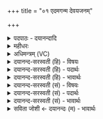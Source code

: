 +++
title = "०१ एदमगन्म देवयजनम्"

+++
<details><summary>पदपाठः - दयानन्दादि</summary>

आ। इ॒दम्। अ॒ग॒न्म॒। दे॒व॒यज॑न॒मिति॑ देव॒यज॑नम्। पृ॒थि॒व्याः। यत्र॑। दे॒वासः॑। अजु॑षन्त। विश्वे॑। ऋ॒क्सा॒माभ्या॒मित्यृ॑क्ऽसा॒माभ्या॑म्। स॒न्तर॑न्त॒ इति॑ स॒म्ऽतर॑न्तः। यजु॑र्भि॒रिति॒ यजुः॑ऽभिः। रा॒यः। पोषे॑ण। सम्। इ॒षा। म॒दे॒म॒। इ॒माः। आपः॑। शम्। ऊँ॒ऽइ॒त्यूँ॑। मे॒। स॒न्तु॒। दे॒वीः। ओष॑धे। त्राय॑स्व। स्वधि॑त॒ इति॒ स्वऽधि॑ते। मा। ए॒न॒म्। हि॒ꣳसीः॒। १।
</details>

<details><summary>महीधरः</summary>

म० आधानाग्निहोत्राग्न्युपस्थानचातुर्मास्यमन्त्रास्तृतीयाध्याये प्रोक्ताः । चतुर्थाध्यायमारभ्याष्टमस्य द्वात्रिंशत्कण्डिकापर्यन्तमग्निष्टोममन्त्रा उच्यन्ते । तेषां प्रजापतिर्ऋषिः । तत्र चतुर्थे यजमानसंस्कारपूर्वकं सोमक्रयमन्त्राः प्राधान्येनोच्यन्ते । तत्रादौ यजमानः षोडशर्त्विजो वृत्वारण्योरग्नी समारोप्य शालां गच्छेत् । तथा च 'समारोह्याग्नी शालास्तम्भं पूर्वार्धं गृहीत्वारणिपाणिराहेदमगन्मेति' (का० ७।१।३६) । द्वे अत्यष्टी त्र्यवसाने । तयोः कण्डिकयोः सप्त मन्त्राः । आद्यावर्धर्चौ देवयजनदेवत्यौ ॥ आ इदम् अगन्मेति पदानि । 'व्यवहिताश्च' (पा. १ । ४ । ८२) इति उपसर्गक्रियापदयोर्व्यवधानम् । इदमिति हस्तेन प्रदर्श्यते । वयमिदं पृथिव्याः संबन्धि देवयजनं देवा इज्यन्ते यस्मिंस्तद्देवयजनं स्थानम् आ अगन्म आगताः स्मः । गच्छतेर्लङ्युत्तमबहुवचने व्यत्ययेन शपो लुकि 'मो नो धातोः' (पा० ८।२। ६४) इति मस्य नः अडागमश्च । इदं किम् । यत्र देवयजने विश्वेदेवासः सर्वे देवाः अजुषन्ताप्रीयन्त । प्रीत्या स्थिता इत्यर्थः । किंच । वयं रायो धनस्य पोषेण पुष्ट्या इषा इष्यमाणेनान्नेन च संमदेम । 'मदी हर्षे' व्यत्ययेन शप् । हृष्टा भवेम धनैरन्नैश्च तृप्येम । किं कुर्वन्तः । ऋक्सामाभ्याम् ऋक् च साम च ऋक्सामे 'अचतुर-(पा० ५।४ । ७७ ) इति सूत्रेणाजन्तो निपातः । ताभ्यां यजुर्भिश्च वेदत्रयगतमन्त्रैः संतरन्तः । समुद्रवद्गम्भीरं सोमयागं समापयन्त इत्यर्थः । 'दक्षिणं गोदानं वितार्योनत्तीमा आपः' (का. ७।२।९) इति । इमा आपः । आपो देवताः । इमा आपः शिरःक्लेदाय सिच्यमाना एता आपो मे मम यजमानस्य शमु । उ एवार्थे । शं सुखार्थमव्ययम् । शं सुखकारिण्य एव सन्तु भवन्तु । किंभूता आपः । देवीः देव्यः दीव्यन्ति ताः देव्यः द्योतनाः । निर्मला इत्यर्थः । 'यूपवत् कुशतरुणं क्षुरेण चाभिनिधाय छित्त्वेति' (का. ७ । २ । १०-११)। यथा पश्वर्थयूपस्य छेदे मन्त्रः एवमत्रापि तृणान्तर्धानं क्षुरस्थापनं च मन्त्रद्वयेन कर्तव्यमिति सूत्रार्थः । ओषधे । कुशतरुणं देवता । हे ओषधे कुशतरुण, त्वं यजमानं त्रायस्व क्षुराद्रक्ष । स्वधिते । क्षुरो देवता । हे स्वधिते क्षुर, एनं यजमानं मा हिंसीः ॥१॥  
द्वितीया ।
</details>

<details><summary>अधिमन्त्रम् (VC)</summary>

- अबोषध्यौ देवते
- प्रजापतिर्ऋषिः
- विराड् ब्राह्मी जगती
- निषादः
</details>

<details><summary>दयानन्द-सरस्वती (हि) - विषयः</summary>

अब चौथे अध्याय का प्रारम्भ किया जाता है, इसके प्रथम मन्त्र में जल के गुण, स्वभाव और कृत्य का उपदेश किया है ॥
</details>

<details><summary>दयानन्द-सरस्वती (हि) - पदार्थः</summary>

पदार्थान्वयभाषाः -  हे विद्वन् ! जैसे (पृथिव्या) भूमि पर मनुष्यजन्म को प्राप्त होके जो (इदम्) यह (देवयजनम्) विद्वानों का यजन पूजन वा उन के लिये दान है, उस को प्राप्त होके (यत्र) जिस देश में (ऋक्सामाभ्याम्) ऋग्वेद, सामवेद तथा (यजुर्भिः) यजुर्वेद के मन्त्रों में कहे कर्म (रायस्पोषेण) धन की पुष्टि (समिषा) उत्तम-उत्तम विद्या आदि की इच्छा वा अन्न आदि से दुःखों के (सन्तरन्तः) अन्त को प्राप्त होते हुए (विश्वे) सब (देवासः) विद्वान् हम लोग सुखों को (अगन्म) प्राप्त हों, (अजुषन्त) सब प्रकार से सेवन करें, (मदेम) सुखी रहें, (उ) और भी (मे) मेरे सुनियम, विद्या, उत्तम शिक्षा से सेवन किये हुए (इमाः) ये (देवीः) शुद्ध (आपः) जल सुख देनेवाले होते हैं, वैसे वहाँ तू भी उन को प्राप्त हो (जुषस्व) सेवन और आनन्द कर। वे जल आदि पदार्थ भी तुझ को (शम्) सुख करानेवाले (सन्तु) होवें, जैसे (ओषधे) सोमलता आदि ओषधिगण सब रोगों से रक्षा करता है, वैसे तू भी हम लोगों की (त्रायस्व) रक्षा कर। (स्वधिते) रोगनाश करने में वज्र के समान होकर (एनम्) इस यजमान वा प्राणीमात्र को (मा हिꣳसीः) कभी मत मार ॥१॥
</details>

<details><summary>दयानन्द-सरस्वती (हि) - भावार्थः</summary>

भावार्थभाषाः -  इस मन्त्र में लुप्तोपमालङ्कार है। जैसे मनुष्य लोग ब्रह्मचर्यपूर्वक अङ्ग और उपनिषद् सहित चारों वेदों को पढ़ कर, औरों को पढ़ा कर, विद्या को प्रकाशित कर और विद्वान् होके उत्तम कर्मों के अनुष्ठान से सब प्राणियों को सुखी करें, वैसे ही इन विद्वानों का सत्कार कर, इनसे वैदिक विद्या को प्राप्त होकर, श्रेष्ठ आचार तथा उत्तम औषधियों के सेवन से कष्टों का निवारण करके शरीर वा आत्मा की पुष्टि से धन का अत्यन्त सञ्चय करके सब मनुष्यों को आनन्दित होना चाहिये ॥१॥
</details>

<details><summary>दयानन्द-सरस्वती (सं) - विषयः</summary>

अथ जलगुणस्वभावकृत्यमुपदिश्यते ॥
</details>

<details><summary>दयानन्द-सरस्वती (सं) - पदार्थः</summary>

पदार्थान्वयभाषाः -  हे विद्वन् ! यथा पृथिव्या मध्ये मनुष्यजन्म देवयजनं प्राप्य यत्र ऋक्सामाभ्यां यजुर्भी रायस्पोषेण दुःखानि सन्तरन्तो विश्वे देवासो वयं सुखान्यगन्माजुषन्त मदेम सुखयेम। उ इति वितर्के मे मम विद्यासुशिक्षाभ्यां सेविता इमा देव्य आपः सुखकारिकाः सन्ति, तथैव तत्र त्वं ता जुषस्व, तवैताः शं सन्तु सुखकारिका भवन्तु। यथौषधे सोमलताद्यौषधिगणो रोगेभ्यस्त्रायते, तथा त्वं नस्त्रायस्व, स्वधितिर्वज्रस्त्वमेनं जीवं मा हिंसीर्हननं मा कुर्य्याः ॥१॥
</details>

<details><summary>दयानन्द-सरस्वती (सं) - भावार्थः</summary>

भावार्थभाषाः -  अत्र लुप्तोपमालङ्कारः। यथा मनुष्याः साङ्गान् सरहस्याँश्चतुरो वेदानधीत्यान्यानध्याप्य विद्यां प्रदीप्य, विद्वांसो भूत्वा सुकर्मानुष्ठानेन सर्वान् प्राणिनः सुखयेयुस्तथैवैतान् सत्कृत्यैतेभ्यो वैदिकविद्यां प्राप्य, श्रेष्ठाचारौषधिसेवनाभ्यां दुःखान्तं गत्वा, शरीरात्मपुष्ट्या धनं समुपचित्य सर्वैर्मनुष्यैरानन्दितव्यम् ॥१॥
</details>

<details><summary>सविता जोशी ← दयानन्दः (म) - भावार्थः</summary>

भावार्थभाषाः -  या मंत्रात लुप्तोपमालंकार आहे. माणसांनी ब्रह्मचर्याचे पालन करून वेदांग, उपनिषदे व वेदांचे अध्ययन करावे. इतरांनाही विद्या शिकवावी, विद्वान व्हावे व उत्तम कर्माचे अनुष्ठान करावे आणि सर्व जीवांना सुखी करावे. तसेच अशा विद्वानांचा सन्मान करून त्यांच्याकडून वैदिक विद्या ग्रहण करावी. शरीर व आत्मा यांचे बल वाढवावे व धनाचा संचय करून सर्वांनी आनंदित व्हावे.
</details>